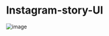 # Instagram-story-UI
![image](https://github.com/SRmaan/Instagram-story-UI/assets/74579824/9896a784-d18d-4792-9276-03b39c49c353)

